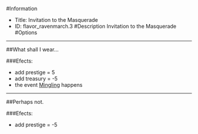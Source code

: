 #Information
 - Title: Invitation to the Masquerade
 - ID: flavor_ravenmarch.3
#Description
Invitation to the Masquerade
#Options

___
##What shall I wear…

###Efects:<ul><li>add prestige = 5</li><li>add treasury = -5</li><li>the event [Mingling](../events/mingling.md) happens</li></ul>

___
##Perhaps not.

###Efects:<ul><li>add prestige = -5</li></ul>
